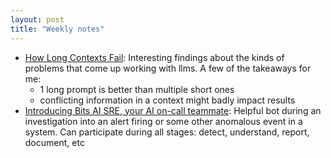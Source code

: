 ```yaml
---
layout: post
title: "Weekly notes"
---
```


* [How Long Contexts Fail](https://www.dbreunig.com/2025/06/22/how-contexts-fail-and-how-to-fix-them.html): Interesting findings about the kinds of problems that come up working with llms. A few of the takeaways for me:
  * 1 long prompt is better than multiple short ones
  * conflicting information in a context might badly impact results
* [Introducing Bits AI SRE, your AI on-call teammate](https://www.datadoghq.com/blog/bits-ai-sre/): Helpful bot during an investigation into an alert firing or some other anomalous event in a system. Can participate during all stages: detect, understand, report, document, etc 
